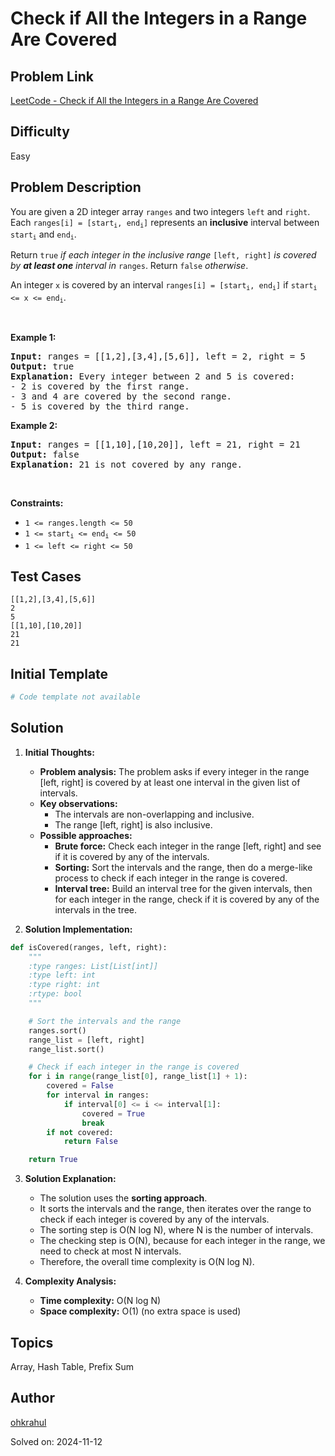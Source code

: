 # Check if All the Integers in a Range Are Covered

## Problem Link
[LeetCode - Check if All the Integers in a Range Are Covered](https://leetcode.com/problems/check-if-all-the-integers-in-a-range-are-covered/)

## Difficulty
Easy

## Problem Description
<p>You are given a 2D integer array <code>ranges</code> and two integers <code>left</code> and <code>right</code>. Each <code>ranges[i] = [start<sub>i</sub>, end<sub>i</sub>]</code> represents an <strong>inclusive</strong> interval between <code>start<sub>i</sub></code> and <code>end<sub>i</sub></code>.</p>

<p>Return <code>true</code> <em>if each integer in the inclusive range</em> <code>[left, right]</code> <em>is covered by <strong>at least one</strong> interval in</em> <code>ranges</code>. Return <code>false</code> <em>otherwise</em>.</p>

<p>An integer <code>x</code> is covered by an interval <code>ranges[i] = [start<sub>i</sub>, end<sub>i</sub>]</code> if <code>start<sub>i</sub> &lt;= x &lt;= end<sub>i</sub></code>.</p>

<p>&nbsp;</p>
<p><strong class="example">Example 1:</strong></p>

<pre>
<strong>Input:</strong> ranges = [[1,2],[3,4],[5,6]], left = 2, right = 5
<strong>Output:</strong> true
<strong>Explanation:</strong> Every integer between 2 and 5 is covered:
- 2 is covered by the first range.
- 3 and 4 are covered by the second range.
- 5 is covered by the third range.
</pre>

<p><strong class="example">Example 2:</strong></p>

<pre>
<strong>Input:</strong> ranges = [[1,10],[10,20]], left = 21, right = 21
<strong>Output:</strong> false
<strong>Explanation:</strong> 21 is not covered by any range.
</pre>

<p>&nbsp;</p>
<p><strong>Constraints:</strong></p>

<ul>
	<li><code>1 &lt;= ranges.length &lt;= 50</code></li>
	<li><code>1 &lt;= start<sub>i</sub> &lt;= end<sub>i</sub> &lt;= 50</code></li>
	<li><code>1 &lt;= left &lt;= right &lt;= 50</code></li>
</ul>


## Test Cases
```
[[1,2],[3,4],[5,6]]
2
5
[[1,10],[10,20]]
21
21
```

## Initial Template
```python
# Code template not available
```

## Solution
1. **Initial Thoughts:**

   - **Problem analysis:** The problem asks if every integer in the range [left, right] is covered by at least one interval in the given list of intervals.
   - **Key observations:**
     - The intervals are non-overlapping and inclusive.
     - The range [left, right] is also inclusive.
   - **Possible approaches:**
     - **Brute force:** Check each integer in the range [left, right] and see if it is covered by any of the intervals.
     - **Sorting:** Sort the intervals and the range, then do a merge-like process to check if each integer in the range is covered.
     - **Interval tree:** Build an interval tree for the given intervals, then for each integer in the range, check if it is covered by any of the intervals in the tree.

2. **Solution Implementation:**

```python
def isCovered(ranges, left, right):
    """
    :type ranges: List[List[int]]
    :type left: int
    :type right: int
    :rtype: bool
    """

    # Sort the intervals and the range
    ranges.sort()
    range_list = [left, right]
    range_list.sort()

    # Check if each integer in the range is covered
    for i in range(range_list[0], range_list[1] + 1):
        covered = False
        for interval in ranges:
            if interval[0] <= i <= interval[1]:
                covered = True
                break
        if not covered:
            return False

    return True
```

3. **Solution Explanation:**

   - The solution uses the **sorting approach**.
   - It sorts the intervals and the range, then iterates over the range to check if each integer is covered by any of the intervals.
   - The sorting step is O(N log N), where N is the number of intervals.
   - The checking step is O(N), because for each integer in the range, we need to check at most N intervals.
   - Therefore, the overall time complexity is O(N log N).

4. **Complexity Analysis:**

   - **Time complexity:** O(N log N)
   - **Space complexity:** O(1) (no extra space is used)

## Topics
Array, Hash Table, Prefix Sum

## Author
[ohkrahul](https://github.com/ohkrahul)

Solved on: 2024-11-12
